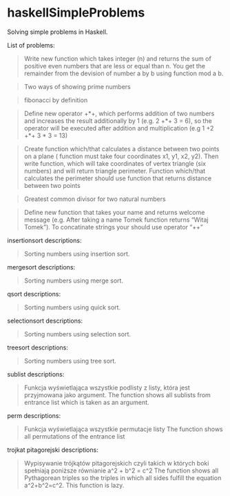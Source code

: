 haskellSimpleProblems
=====================

Solving simple problems in Haskell.

List of problems:


>Write new function which takes integer (n) and returns the sum of positive even numbers that are less or equal than n. You get the remainder from the devision of number a by b using function mod a b.



>Two ways of showing prime numbers


>fibonacci by definition



>Define new operator +\*+, which performs addition of two numbers and increases the result additionally by 1 (e.g. 2 +\*+ 3 = 6), so the operator will be executed after addition and multiplication (e.g 1 +2 +\*+ 3 \* 3 = 13)


>Create function which/that calculates a distance between two points on a plane ( function must take four coordinates x1, y1, x2, y2). Then write function, which will take coordinates of vertex triangle (six numbers) and will return triangle perimeter. Function which/that calculates the perimeter should use function that returns distance between two points  



>Greatest common divisor for two natural numbers


>Define new function that takes your name and returns welcome message (e.g. After taking a name Tomek function returns “Witaj Tomek”). To concatinate strings your should use operator “++”


insertionsort 
descriptions:
> Sorting numbers using insertion sort.

mergesort 
descriptions:
>Sorting numbers using merge sort.


qsort
descriptions:
>Sorting numbers using quick sort.


selectionsort
descriptions:
>Sorting numbers using selection sort.



treesort
descriptions:
>Sorting numbers using tree sort.


sublist
descriptions:
>Funkcja wyświetlająca wszystkie podlisty z listy, która jest przyjmowana jako argument. The function shows all sublists from entrance list which is taken as an argument.

perm
descriptions:
>Funkcja wyświetlająca wszystkie permutacje listy The function shows all permutations of the entrance list

trojkat pitagorejski
descriptions:
>Wypisywanie trójkątów pitagorejskich czyli takich w których boki spełniają poniższe równianie a^2 + b^2 = c^2 The function shows all Pythagorean triples so the triples in which all sides fulfill the equation a^2+b^2=c^2. This function is lazy.

